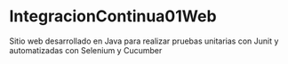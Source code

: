 # IntegracionContinua01Web
Sitio web desarrollado en Java para realizar pruebas unitarias con Junit y automatizadas con Selenium y Cucumber
